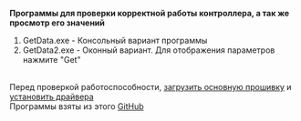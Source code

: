 <b>Программы для проверки корректной работы контроллера, а так же просмотр его значений</b></br>

1. GetData.exe - Консольный вариант программы</br>
2. GetData2.exe - Оконный вариант. Для отображения параметров нажмите "Get"</br>
</br>
Перед проверкой работоспособности, <a href="https://github.com/CorsairLINK/VR/tree/main/%D0%9E%D1%81%D0%BD%D0%BE%D0%B2%D0%BD%D0%B0%D1%8F%20%D0%BF%D1%80%D0%BE%D1%88%D0%B8%D0%B2%D0%BA%D0%B0%20Arduino">загрузить основную прошивку</a> и <a href="https://github.com/CorsairLINK/VR/tree/main/TrueOpenVR/Settings">установить драйвера</a><br/>
Программы взяты из этого <a href="https://github.com/TrueOpenVR">GitHub</a>
